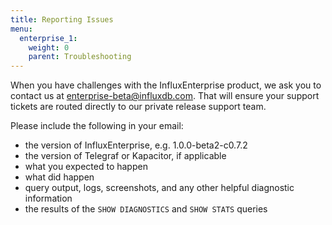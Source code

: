 ```yaml
---
title: Reporting Issues
menu:
  enterprise_1:
    weight: 0
    parent: Troubleshooting
---
```


When you have challenges with the InfluxEnterprise product, we ask you to
contact us at <enterprise-beta@influxdb.com>.
That will ensure your support tickets are routed directly to our private release
support team.

Please include the following in your email:

* the version of InfluxEnterprise, e.g. 1.0.0-beta2-c0.7.2
* the version of Telegraf or Kapacitor, if applicable
* what you expected to happen
* what did happen
* query output, logs, screenshots, and any other helpful diagnostic information
* the results of the `SHOW DIAGNOSTICS` and `SHOW STATS` queries
